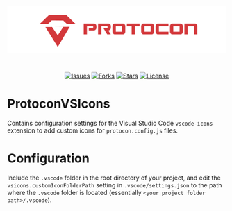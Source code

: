 <br />
<br />
<p align="center">
    <a href="https://github.com/OfficialProtocon">
        <img src="https://github.com/OfficialProtocon/.github/blob/main/profile/banner.png" alt="Protocon banner" align="center" />
    </a>
</p>
<br />
<p align="center">
    <a href="https://github.com/OfficialProtocon/ProtoconVSIcons/issues"><img src="https://img.shields.io/github/issues/OfficialProtocon/ProtoconVSIcons?logo=github&style=for-the-badge" alt="Issues" /></a>
    <a href="[https://github.com/OfficialProtocon/ProtoconVSIcons/forks](https://github.com/OfficialProtocon/ProtoconVSIcons/network/members)"><img src="https://img.shields.io/github/forks/OfficialProtocon/ProtoconVSIcons?logo=github&style=for-the-badge" alt="Forks" /></a>
    <a href="https://github.com/OfficialProtocon/ProtoconVSIcons"><img src="https://img.shields.io/github/stars/OfficialProtocon/ProtoconVSIcons?logo=github&style=for-the-badge" alt="Stars" /></a>
    <a href="https://github.com/OfficialProtocon/ProtoconVSIcons/blob/master/LICENSE"><img src="https://img.shields.io/github/license/OfficialProtocon/ProtoconVSIcons?logo=github&style=for-the-badge" alt="License" /></a>
</p>

# ProtoconVSIcons
Contains configuration settings for the Visual Studio Code `vscode-icons` extension to add custom icons for `protocon.config.js` files.

# Configuration
Include the `.vscode` folder in the root directory of your project, and edit the `vsicons.customIconFolderPath` setting in `.vscode/settings.json` to the path where the `.vscode` folder is located (essentially `<your project folder path>/.vscode`).
